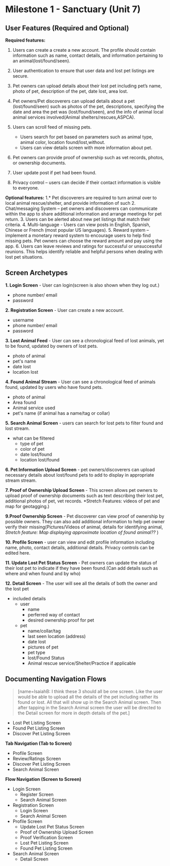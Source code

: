 # Milestone 1 - Sanctuary (Unit 7)
## User Features (Required and Optional)


**Required features:**
1. Users can create a create a new account. The profile should contain information such as name, contact details, and information pertaining to an animal(lost/found/seen).
2. User authentication to ensure that user data and lost pet listings are secure.
3.  Pet owners can upload details about their lost pet including pet’s name, photo of pet, description of the pet, date lost, area lost.
5. Pet owners/Pet discoverers can upload details about a pet  (lost/found/seen) such as photos of the pet, descriptions, specifying the date and area the pet was (lost/found/seen), and the info of animal local animal services involved(Animal shelters/rescues,ASPCA).
    
7. Users can scroll feed of missing pets.
    *  Users  search for pet based on parameters such as animal type, animal color, location found/lost,without.
    *  Users can view details screen with more information about pet. 
8. Pet owners can provide proof of ownership such as vet records, photos, or ownership documents.
10. User update post if pet had been found.
12. Privacy control – users can decide if their contact information is visible to everyone.

**Optional features:**
1.* Pet discoverers are required to turn animal over to local animal rescue/shelter, and provide information of such
2.  Chat/messaging System – pet owners and discoverers can communicate within the app to share additional information and arrange meetings for pet return.
3. Users can be alerted about new pet listings that match their criteria.
4. Multi-language - Users can view posts in English, Spanish, Chinese or French (most popular US languages).
5. Reward system – implement a monetary reward system to encourage users to help find missing pets. Pet owners can choose the reward amount and pay using the app.
6. Users can leave reviews and ratings for successful or unsuccessful reunions. This helps identify reliable and helpful persons when dealing with lost pet situations.


## Screen Archetypes
**1. Login Screen** - User can login(screen is also shown when they log out.)  
* phone number/ email
* password

**2. Registration Screen** - User can create a new account.
* username 
* phone number/ email 
* password

**3. Lost Animal Feed** -  User can see a chronological feed of lost animals, yet to be found, updated by owners of lost pets.
* photo of animal 
* pet's name 
* date lost
* location lost


**4. Found Animal Stream** - User can see a  chronological feed of animals found, updated by users who have found pets.
* photo of animal 
* Area found
* Animal service used
* pet's name (if animal has a name/tag or collar)

**5. Search Animal Screen** - users can search for lost pets to filter found and lost stream.
* what can be filtered
    * type of pet
    * color of pet
    * date lost/found
    * location lost/found

**6. Pet Information Upload Screen** - pet owners/discoverers can upload necessary details about lost/found pets to add to display in appropriate stream stream.


**7. Proof of Ownership Upload Screen** - This screen allows pet owners to upload proof of ownership documents such as text describing their lost pet, additional photos of pet, vet records. *Stretch Features: videos of pet and map for geotagging.)

**9.Proof Ownership Screen** - Pet discoverer can view proof of ownership by possible owners. They can also add additional information to help pet owner verify their missing(Pictures/Videos of animal, details for identifying animal, *Stretch feature: Map displaying approximate location of found animal??* )
  
**10. Profile Screen** - user can view and edit profile information including name, photo, contact details, additional details. Privacy controls can be edited here.

**11. Update Lost Pet Status Screen** - Pet owners can update the status of their lost pet to indicate if they have been found.(Can add details such as where and when found and by who)


**12. Detail Screen** - The user will see all the details of both the owner and the lost pet
* included details
    * user
        * name 
        * perferred way of contact
        * desired ownership proof for pet
    * pet
        * name/collar/tag
        * last seen location (address)
        * date lost
        * pictures of pet
        * pet type 
        * lost/Found Status
        * Animal rescue service/Shelter/Practice if applicable

## Documenting Navigation Flows

> [name=IsaiahB: I think these 3 should all be one screen. Like the user would be able to upload all the details of the pet including rather its found or lost. All that will show up in the Search Animal screen. Then after tapping in the Search Animal screen the user will be directed to the Detail screen for more in depth details of the pet.]
* Lost Pet Listing Screen
* Found Pet Listing Screen
* Discover Pet Listing Screen


**Tab Navigation (Tab to Screen)**
* Profile Screen
* Review/Ratings Screen
* Discover Pet Listing Screen
* Search Animal Screen

**Flow Navigation (Screen to Screen)**
* Login Screen
    * Register Screen
    * Search Animal Screen
* Registration Screen
    * Login Screen
    * Search Animal Screen
* Profile Screen
    * Update Lost Pet Status Screen
    * Proof of Ownership Upload Screen
    * Proof Verification Screen
    * Lost Pet Listing Screen
    * Found Pet Listing Screen
* Search Animal Screen
    * Detail Screen
